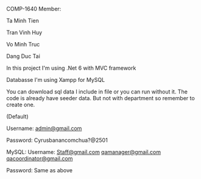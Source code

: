 COMP-1640
Member: 

Ta Minh Tien 

Tran Vinh Huy

Vo Minh Truc

Dang Duc Tai

In this project I'm using .Net 6 with MVC framework

Databasse I'm using Xampp for MySQL

You can download sql data I include in file or you can run without it. The code is already have seeder data. 
But not with department so remember to create one.

(Default) 

Username: admin@gmail.com

Password: Cyrusbanancomchua?@2501

MySQL:
Username: 
Staff@gmail.com
qamanager@gmail.com
qacoordinator@gmail.com

Password: Same as above
